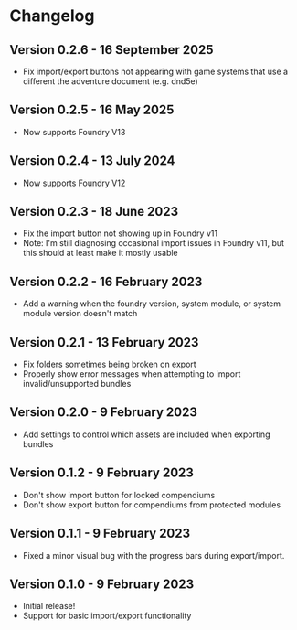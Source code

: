 # Changelog

## Version 0.2.6 - 16 September 2025

- Fix import/export buttons not appearing with game systems that use a different the adventure document (e.g. dnd5e)

## Version 0.2.5 - 16 May 2025

- Now supports Foundry V13

## Version 0.2.4 - 13 July 2024

- Now supports Foundry V12

## Version 0.2.3 - 18 June 2023

- Fix the import button not showing up in Foundry v11
- Note: I'm still diagnosing occasional import issues in Foundry v11, but this should at least make it mostly usable

## Version 0.2.2 - 16 February 2023

- Add a warning when the foundry version, system module, or system module version doesn't match

## Version 0.2.1 - 13 February 2023

- Fix folders sometimes being broken on export
- Properly show error messages when attempting to import invalid/unsupported bundles

## Version 0.2.0 - 9 February 2023

- Add settings to control which assets are included when exporting bundles

## Version 0.1.2 - 9 February 2023

- Don't show import button for locked compendiums
- Don't show export button for compendiums from protected modules

## Version 0.1.1 - 9 February 2023

- Fixed a minor visual bug with the progress bars during export/import.

## Version 0.1.0 - 9 February 2023

- Initial release!
- Support for basic import/export functionality
